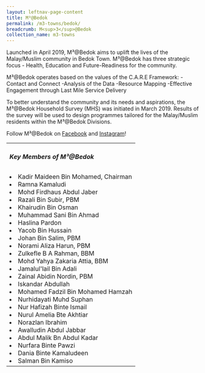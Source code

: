```yaml
---
layout: leftnav-page-content
title: M³@Bedok
permalink: /m3-towns/bedok/
breadcrumb: M<sup>3</sup>@Bedok
collection_name: m3-towns
---
```


Launched in April 2019, M³@Bedok aims to uplift the lives of the Malay/Muslim community in Bedok Town. M³@Bedok has three strategic focus - Health, Education and Future-Readiness for the community. 

M³@Bedok operates based on the values of the C.A.R.E Framework:
-Contact and Connect
-Analysis of the Data
-Resource Mapping
-Effective Engagement through Last Mile Service Delivery

To better understand the community and its needs and aspirations, the M³@Bedok Household Survey (MHS) was initiated in March 2019. Results of the survey will be used to design programmes tailored for the Malay/Muslim residents within the M³@Bedok Divisions.

Follow M³@Bedok on [Facebook](https://www.facebook.com/M3atBedok) and [Instagram](https://www.instagram.com/m3atbedok/)!

<table class="table-h">
  <tr>
  <td><h5>Key Members of M³@Bedok</h5></td>
  </tr>
  <tr>
    <td>
      <li>Kadir Maideen Bin Mohamed, Chairman</li>
      <li>Ramna Kamaludi</li>
<li>Mohd Firdhaus Abdul Jaber</li>
<li>Razali Bin Subir, PBM</li>
<li>Khairudin Bin Osman</li>
<li>Muhammad Sani Bin Ahmad</li>
<li>Haslina Pardon</li>
<li>Yacob Bin Hussain</li>
<li>Johan Bin Salim, PBM</li>
<li>Norami Aliza Harun, PBM</li>
<li>Zulkefle B A Rahman, BBM</li>
<li>Mohd Yahya Zakaria Attia, BBM</li>
<li>Jamalul'lail Bin Adali</li>
<li>Zainal Abidin Nordin, PBM</li>
<li>Iskandar Abdullah</li>
<li>Mohamed Fadzil Bin Mohamed Hamzah</li>
<li>Nurhidayati Muhd Suphan</li>
<li>Nur Hafizah Binte Ismail</li>
<li>Nurul Amelia Bte Akhtiar</li>
<li>Norazlan Ibrahim</li>
<li>Awalludin Abdul Jabbar</li>
<li>Abdul Malik Bn Abdul Kadar</li>
<li>Nurfara Binte Pawzi</li>
<li>Dania Binte Kamaludeen</li>
<li>Salman Bin Kamiso</li>
    </td>
  </tr>
  </table>
